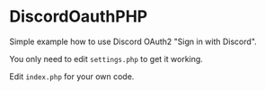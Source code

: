 # DiscordOauthPHP
Simple example how to use Discord OAuth2 "Sign in with Discord".

You only need to edit `settings.php` to get it working.

Edit `index.php` for your own code.
